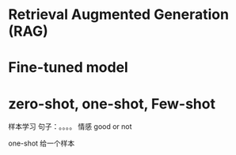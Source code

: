 # Retrieval Augmented Generation (RAG)




# Fine-tuned model


# zero-shot, one-shot, Few-shot
样本学习
句子：。。。。
情感 good or not

one-shot 给一个样本
